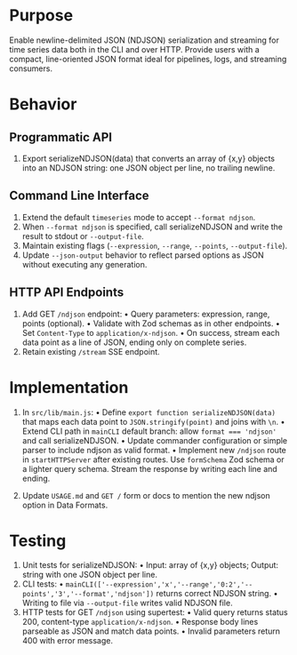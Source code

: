# Purpose
Enable newline-delimited JSON (NDJSON) serialization and streaming for time series data both in the CLI and over HTTP. Provide users with a compact, line-oriented JSON format ideal for pipelines, logs, and streaming consumers.

# Behavior

## Programmatic API
1. Export serializeNDJSON(data) that converts an array of {x,y} objects into an NDJSON string: one JSON object per line, no trailing newline.

## Command Line Interface
1. Extend the default `timeseries` mode to accept `--format ndjson`.
2. When `--format ndjson` is specified, call serializeNDJSON and write the result to stdout or `--output-file`.
3. Maintain existing flags (`--expression`, `--range`, `--points`, `--output-file`).
4. Update `--json-output` behavior to reflect parsed options as JSON without executing any generation.

## HTTP API Endpoints
1. Add GET `/ndjson` endpoint:
   • Query parameters: expression, range, points (optional).
   • Validate with Zod schemas as in other endpoints.
   • Set `Content-Type` to `application/x-ndjson`.
   • On success, stream each data point as a line of JSON, ending only on complete series.
2. Retain existing `/stream` SSE endpoint.

# Implementation

1. In `src/lib/main.js`:
   • Define `export function serializeNDJSON(data)` that maps each data point to `JSON.stringify(point)` and joins with `\n`.
   • Extend CLI path in `mainCLI` default branch: allow `format === 'ndjson'` and call serializeNDJSON.
   • Update commander configuration or simple parser to include ndjson as valid format.
   • Implement new `/ndjson` route in `startHTTPServer` after existing routes. Use `formSchema` Zod schema or a lighter query schema. Stream the response by writing each line and ending.

2. Update `USAGE.md` and `GET /` form or docs to mention the new ndjson option in Data Formats.

# Testing

1. Unit tests for serializeNDJSON:
   • Input: array of {x,y} objects; Output: string with one JSON object per line.
2. CLI tests:
   • `mainCLI(['--expression','x','--range','0:2','--points','3','--format','ndjson'])` returns correct NDJSON string.
   • Writing to file via `--output-file` writes valid NDJSON file.
3. HTTP tests for GET `/ndjson` using supertest:
   • Valid query returns status 200, content-type `application/x-ndjson`.
   • Response body lines parseable as JSON and match data points.
   • Invalid parameters return 400 with error message.
